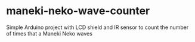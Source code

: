 # maneki-neko-wave-counter
Simple Arduino project with LCD shield and IR sensor to count the number of times that a Maneki Neko waves
